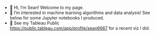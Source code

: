 - 👋 Hi, I’m Sean! Welcome to my page.
- 👀 I’m interested in machine learning algorithms and data analysis! See below for some Jupyter notebooks I produced.
- 🌱 See my Tableau Public https://public.tableau.com/app/profile/sean6667 for a recent viz I did.  

<!---
seankoh1234/seankoh1234 is a ✨ special ✨ repository because its `README.md` (this file) appears on your GitHub profile.
You can click the Preview link to take a look at your changes.
--->

